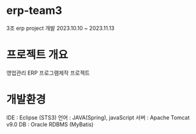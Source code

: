 # erp-team3
3조 erp project 개발
2023.10.10 ~ 2023.11.13

# 프로젝트 개요
영업관리 ERP 프로그램제작 프로젝트

# 개발환경
IDE : Eclipse (STS3)
언어 : JAVA(Spring), javaScript
서버 : Apache Tomcat v9.0
DB : Oracle RDBMS (MyBatis)

